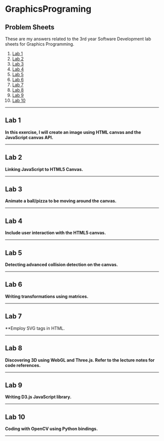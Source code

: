 # GraphicsPrograming

## Problem Sheets
These are my answers related to the 3rd year Software Development lab sheets for Graphics Programming.
1. [Lab 1](#lab-1)
2. [Lab 2](#lab-2)
3. [Lab 3](#lab-3)
4. [Lab 4](#lab-4)
5. [Lab 5](#lab-5)
6. [Lab 6](#lab-6)
7. [Lab 7](#lab-7)
8. [Lab 8](#lab-8)
9. [Lab 9](#lab-9)
10. [Lab 10](#lab-10)

***

## Lab 1
**In this exercise, I will create an image using HTML canvas and the JavaScript canvas API.**

***

## Lab 2
**Linking JavaScript to HTML5 Canvas.**

***

## Lab 3
**Animate a ball/pizza to be moving around the canvas.** 

***

## Lab 4
**Include user interaction with the HTML5 canvas.**

***

## Lab 5
**Detecting advanced collision detection on the canvas.**

***

## Lab 6
**Writing transformations using matrices.**

***

## Lab 7
**Employ SVG tags in HTML. 

***

## Lab 8
**Discovering 3D using WebGL and Three.js. Refer to the lecture notes for code references.**
 
***

## Lab 9
**Writing D3.js JavaScript library.**


***

## Lab 10
**Coding with OpenCV using Python bindings.**

***




